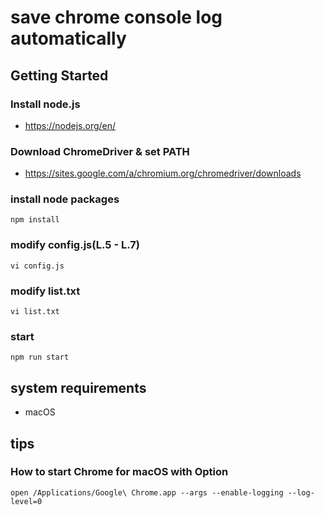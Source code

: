 
# save chrome console log automatically

## Getting Started
### Install node.js
- https://nodejs.org/en/

### Download ChromeDriver & set PATH
- https://sites.google.com/a/chromium.org/chromedriver/downloads

### install node packages
```
npm install
```

### modify config.js(L.5 - L.7)
```
vi config.js
```

### modify list.txt 
```
vi list.txt 
```


### start
```
npm run start
```

## system requirements
- macOS

## tips
### How to start Chrome for macOS with Option
```
open /Applications/Google\ Chrome.app --args --enable-logging --log-level=0
```
